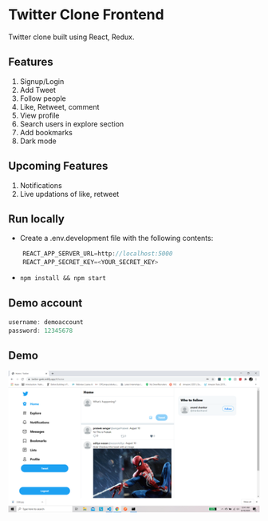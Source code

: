 # Twitter Clone Frontend

Twitter clone built using React, Redux.

## Features

1. Signup/Login
2. Add Tweet
3. Follow people
4. Like, Retweet, comment
5. View profile
6. Search users in explore section
7. Add bookmarks
8. Dark mode

## Upcoming Features

1. Notifications
2. Live updations of like, retweet

## Run locally

- Create a .env.development file with the following contents:

```javascript
    REACT_APP_SERVER_URL=http://localhost:5000
    REACT_APP_SECRET_KEY=<YOUR_SECRET_KEY>
```

- `npm install && npm start`

## Demo account

```javascript
username: demoaccount
password: 12345678
```

## Demo

![Feed](demo/feed.png)

